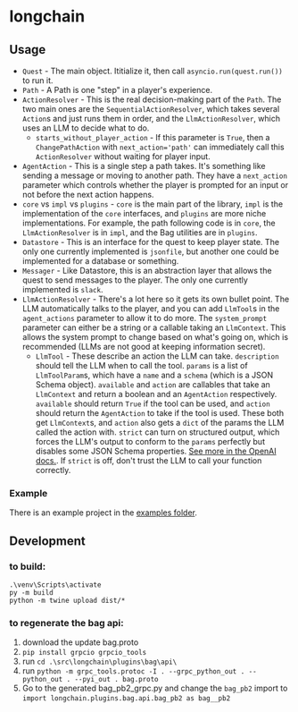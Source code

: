 # longchain
## Usage
* `Quest` - The main object. Ititialize it, then call `asyncio.run(quest.run())` to run it.
* `Path` - A Path is one "step" in a player's experience. 
* `ActionResolver` - This is the real decision-making part of the `Path`. The two main ones are the `SequentialActionResolver`, which takes several `Action`s and just runs them in order, and the `LlmActionResolver`, which uses an LLM to decide what to do.
  * `starts_without_player_action` - If this parameter is `True`, then a `ChangePathAction` with `next_action='path'` can immediately call this `ActionResolver` without waiting for player input.
* `AgentAction` - This is a single step a path takes. It's something like sending a message or moving to another path. They have a `next_action` parameter which controls whether the player is prompted for an input or not before the next action happens.
* `core` vs `impl` vs `plugins` - `core` is the main part of the library, `impl` is the implementation of the `core` interfaces, and `plugins` are more niche implementations. For example, the path following code is in `core`, the `LlmActionResolver` is in `impl`, and the Bag utilities are in `plugins`.
* `Datastore` - This is an interface for the quest to keep player state. The only one currently implemented is `jsonfile`, but another one could be implemented for a database or something.
* `Messager` - Like Datastore, this is an abstraction layer that allows the quest to send messages to the player. The only one currently implemented is `slack`.
* `LlmActionResolver` - There's a lot here so it gets its own bullet point. The LLM automatically talks to the player, and you can add `LlmTool`s in the `agent_actions` parameter to allow it to do more. The `system_prompt` parameter can either be a string or a callable taking an `LlmContext`. This allows the system prompt to change based on what's going on, which is recommended (LLMs are not good at keeping information secret).
  * `LlmTool` - These describe an action the LLM can take. `description` should tell the LLM when to call the tool. `params` is a list of `LlmToolParam`s, which have a `name` and a `schema` (which is a JSON Schema object).  `available` and `action` are callables that take an `LlmContext` and return a boolean and an `AgentAction` respectively. `available` should return `True` if the tool can be used, and `action` should return the `AgentAction` to take if the tool is used. These both get `LlmContext`s, and `action` also gets a `dict` of the params the LLM called the action with. `strict` can turn on structured output, which forces the LLM's output to conform to the `params` perfectly but disables some JSON Schema properties. [See more in the OpenAI docs.](https://platform.openai.com/docs/guides/function-calling/function-calling-with-structured-outputs). If `strict` is off, don't trust the LLM to call your function correctly.

### Example
There is an example project in the [examples folder](https://github.com/rivques/longchain/tree/main/examples/sockthief).
## Development
### to build:
```
.\venv\Scripts\activate
py -m build
python -m twine upload dist/*
```
### to regenerate the bag api:
1. download the update bag.proto
2. `pip install grpcio grpcio_tools`
3. run `cd .\src\longchain\plugins\bag\api\`
4. run `python -m grpc_tools.protoc -I . --grpc_python_out . --python_out . --pyi_out . bag.proto`
5. Go to the generated bag_pb2_grpc.py and change the `bag_pb2` import to `import longchain.plugins.bag.api.bag_pb2 as bag__pb2`
